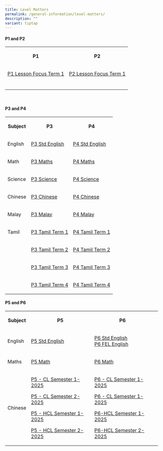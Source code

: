 ```yaml
---
title: Level Matters
permalink: /general-information/level-matters/
description: ""
variant: tiptap
---
```

<h4>P1 and P2</h4>
<table style="minWidth: 50px">
<colgroup>
<col>
<col>
</colgroup>
<tbody>
<tr>
<th rowspan="1" colspan="1">
<p>P1</p>
</th>
<th rowspan="1" colspan="1">
<p>P2</p>
</th>
</tr>
<tr>
<td rowspan="1" colspan="1">
<p><a href="/files/P1_Lesson_Focus___Term_1_.pdf" rel="noopener nofollow" target="_blank">P1 Lesson Focus Term 1</a>
</p>
</td>
<td rowspan="1" colspan="1">
<p><a href="/files/P2_Lesson_Focus___Term_1.pdf" rel="noopener nofollow" target="_blank">P2 Lesson Focus Term 1</a>
</p>
</td>
</tr>
<tr>
<td rowspan="1" colspan="1">
<p></p>
</td>
<td rowspan="1" colspan="1">
<p></p>
</td>
</tr>
</tbody>
</table>
<p>
<br>
</p>
<h4>P3 and P4</h4>
<table style="minWidth: 75px">
<colgroup>
<col>
<col>
<col>
</colgroup>
<tbody>
<tr>
<th rowspan="1" colspan="1">
<p>Subject</p>
</th>
<th rowspan="1" colspan="1">
<p>P3</p>
</th>
<th rowspan="1" colspan="1">
<p>P4</p>
</th>
</tr>
<tr>
<td rowspan="1" colspan="1">
<p>English</p>
</td>
<td rowspan="1" colspan="1">
<p><a href="/files/2023%20P3%20STD%20ENGLISH%20TOS.pdf" rel="noopener noreferrer nofollow" target="_blank">P3 Std English</a>
</p>
</td>
<td rowspan="1" colspan="1">
<p><a href="/files/2023%20P4%20STD%20ENGLISH%20TOS.pdf" rel="noopener noreferrer nofollow" target="_blank">P4 Std English</a>
</p>
</td>
</tr>
<tr>
<td rowspan="1" colspan="1">
<p>Math</p>
</td>
<td rowspan="1" colspan="1">
<p><a href="/files/Level Matters/P3_Maths_Lesson_Focus_updated_2025.pdf" rel="noopener nofollow" target="_blank">P3 Maths</a>
</p>
</td>
<td rowspan="1" colspan="1">
<p><a href="/files/Level Matters/P4_Maths_lesson_focus_updated_2025.pdf" rel="noopener nofollow" target="_blank">P4 Maths</a>
</p>
</td>
</tr>
<tr>
<td rowspan="1" colspan="1">
<p>Science</p>
</td>
<td rowspan="1" colspan="1">
<p><a href="/files/Level Matters/P3_Science.pdf" rel="noopener nofollow" target="_blank">P3 Science</a>
</p>
</td>
<td rowspan="1" colspan="1">
<p><a href="/files/Level Matters/P4_Science.pdf" rel="noopener nofollow" target="_blank">P4 Science</a>
</p>
</td>
</tr>
<tr>
<td rowspan="1" colspan="1">
<p>Chinese</p>
</td>
<td rowspan="1" colspan="1">
<p><a href="/files/P3%20CL.pdf" rel="noopener noreferrer nofollow" target="_blank">P3 Chinese</a>
</p>
</td>
<td rowspan="1" colspan="1">
<p><a href="/files/P4%20CL.pdf" rel="noopener noreferrer nofollow" target="_blank">P4 Chinese</a>
</p>
</td>
</tr>
<tr>
<td rowspan="1" colspan="1">
<p>Malay</p>
</td>
<td rowspan="1" colspan="1">
<p><a href="/files/P3%20ML.pdf" rel="noopener noreferrer nofollow" target="_blank">P3 Malay</a>
</p>
</td>
<td rowspan="1" colspan="1">
<p><a href="/files/P4%20ML.pdf" rel="noopener noreferrer nofollow" target="_blank">P4 Malay</a>
</p>
</td>
</tr>
<tr>
<td rowspan="1" colspan="1">
<p>Tamil</p>
</td>
<td rowspan="1" colspan="1">
<p><a href="/files/P3%20TL%20T1.pdf" rel="noopener noreferrer nofollow" target="_blank">P3 Tamil Term 1</a>
</p>
</td>
<td rowspan="1" colspan="1">
<p><a href="/files/P4%20TL%20T1.pdf" rel="noopener noreferrer nofollow" target="_blank">P4 Tamil Term 1</a>
</p>
</td>
</tr>
<tr>
<td rowspan="1" colspan="1">
<p></p>
</td>
<td rowspan="1" colspan="1">
<p><a href="/files/P3%20TL%20T2.pdf" rel="noopener noreferrer nofollow" target="_blank">P3 Tamil Term 2</a>
</p>
</td>
<td rowspan="1" colspan="1">
<p><a href="/files/P4%20TL%20T2.pdf" rel="noopener noreferrer nofollow" target="_blank">P4 Tamil Term 2</a>
</p>
</td>
</tr>
<tr>
<td rowspan="1" colspan="1">
<p></p>
</td>
<td rowspan="1" colspan="1">
<p><a href="/files/P3%20TL%20T3.pdf" rel="noopener noreferrer nofollow" target="_blank">P3 Tamil Term 3</a>
</p>
</td>
<td rowspan="1" colspan="1">
<p><a href="/files/P4%20TL%20T3.pdf" rel="noopener noreferrer nofollow" target="_blank">P4 Tamil Term 3</a>
</p>
</td>
</tr>
<tr>
<td rowspan="1" colspan="1">
<p></p>
</td>
<td rowspan="1" colspan="1">
<p><a href="/files/P3%20TL%20T4.pdf" rel="noopener noreferrer nofollow" target="_blank">P3 Tamil Term 4</a>
</p>
</td>
<td rowspan="1" colspan="1">
<p><a href="/files/P4%20TL%20T4.pdf" rel="noopener noreferrer nofollow" target="_blank">P4 Tamil Term 4</a>
</p>
</td>
</tr>
</tbody>
</table>
<h4>P5 and P6</h4>
<table style="minWidth: 100px">
<colgroup>
<col>
<col>
<col>
<col>
</colgroup>
<tbody>
<tr>
<th rowspan="1" colspan="1">
<p>Subject</p>
</th>
<th rowspan="1" colspan="1">
<p>P5</p>
</th>
<th rowspan="1" colspan="1">
<p>P6</p>
</th>
<th rowspan="1" colspan="1">
<p></p>
</th>
</tr>
<tr>
<td rowspan="1" colspan="1">
<p>English</p>
</td>
<td rowspan="1" colspan="1">
<p><a href="/files/2023%20P5%20STD%20ENGLISH%20TOS.pdf" rel="noopener noreferrer nofollow" target="_blank">P5 Std English</a> 
<br>
</p>
</td>
<td rowspan="1" colspan="1">
<p><a href="/files/2023%20P6%20STD%20ENGLISH%20TOS.pdf" rel="noopener noreferrer nofollow" target="_blank">P6 Std English</a> 
<br><a href="/files/2023%20P6%20FEL%20ENGLISH%20TOS.pdf" rel="noopener noreferrer nofollow" target="_blank">P6 FEL English</a>
</p>
</td>
<td rowspan="1" colspan="1">
<p></p>
</td>
</tr>
<tr>
<td rowspan="1" colspan="1">
<p>Maths</p>
</td>
<td rowspan="1" colspan="1">
<p><a href="/files/Level Matters/P5_Math_Lesson_Focus.pdf" rel="noopener nofollow" target="_blank">P5 Math</a>
</p>
</td>
<td rowspan="1" colspan="1">
<p><a href="/files/Level Matters/P6_Math_Lesson_Focus.pdf" rel="noopener nofollow" target="_blank">P6 Math</a>
<br>
</p>
</td>
<td rowspan="1" colspan="1">
<p></p>
</td>
</tr>
<tr>
<td rowspan="1" colspan="1">
<p>Chinese</p>
</td>
<td rowspan="1" colspan="1">
<p><a href="/files/Level Matters/P5_CL_Semester_1_2025_Lesson_Focus.pdf" rel="noopener nofollow" target="_blank">P5 - CL Semester 1-2025</a>
</p>
<p><a href="/files/Level Matters/P5_CL_Semester_2_2025_Lesson_Focus.pdf" rel="noopener nofollow" target="_blank">P5 - CL Semester 2-2025</a>
</p>
<p><a href="/files/Level Matters/P5_HCL_Semester_1_2025_Lesson_Focus.pdf" rel="noopener nofollow" target="_blank">P5 - HCL Semester 1-2025</a>
</p>
<p><a href="/files/Level Matters/P5_HCL_Semester_2_2025_Lesson_Focus.pdf" rel="noopener nofollow" target="_blank">P5 - HCL Semester 2-2025</a>
</p>
</td>
<td rowspan="1" colspan="1">
<p><a href="/files/Level Matters/P6_CL_Semester_1_2025_Lesson_Focus.pdf" rel="noopener nofollow" target="_blank">P6 - CL Semester 1-2025</a>
</p>
<p><a href="/files/Level Matters/P6_CL_Semester_2_2025_Lesson_Focus.pdf" rel="noopener nofollow" target="_blank">P6 - CL Semester 1-2025</a>
</p>
<p><a href="/files/Level Matters/P6_HCL_Semester_1_2025_Lesson_Focus.pdf" rel="noopener nofollow" target="_blank">P6-HCL Semester 1-2025</a>
</p>
<p><a href="/files/Level Matters/P6_HCL_Semester_2_2025_Lesson_Focus.pdf" rel="noopener nofollow" target="_blank">P6-HCL Semester 2-2025</a>
</p>
</td>
<td rowspan="1" colspan="1">
<p></p>
</td>
</tr>
</tbody>
</table>
<p></p>